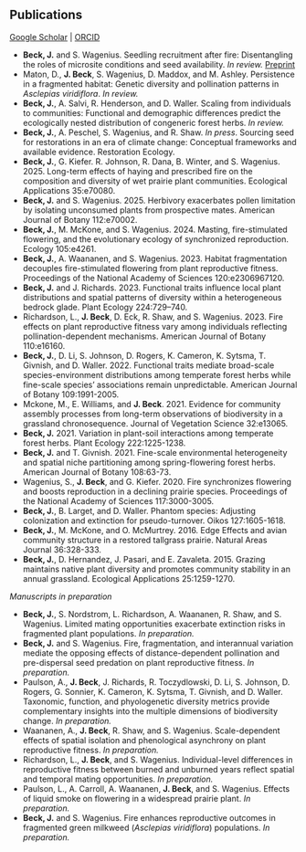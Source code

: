 ## Publications

[Google Scholar](https://scholar.google.com/citations?user=IC3onsQAAAAJ&hl=en&oi=ao)  \|  [ORCID](https://orcid.org/0000-0001-9515-5440)

* **Beck, J.** and S. Wagenius. Seedling recruitment after fire: Disentangling the roles of microsite conditions and seed availability. *In review.* [Preprint]( https://www.biorxiv.org/content/10.1101/2024.11.12.623237v1)
* Maton, D., **J. Beck**, S. Wagenius, D. Maddox, and M. Ashley. Persistence in a fragmented habitat: Genetic diversity and pollination patterns in *Asclepias viridiflora*. *In review.* 
* **Beck, J.**, A. Salvi, R. Henderson, and D. Waller. Scaling from individuals to communities: Functional and demographic differences predict the ecologically nested distribution of congeneric forest herbs. *In review.*
* **Beck, J.**, A. Peschel, S. Wagenius, and R. Shaw. *In press*. Sourcing seed for restorations in an era of climate change: Conceptual frameworks and available evidence. Restoration Ecology.
* **Beck, J.**, G. Kiefer. R. Johnson, R. Dana, B. Winter, and S. Wagenius. 2025. Long-term effects of haying and prescribed fire on the composition and diversity of wet prairie plant communities. Ecological Applications 35:e70080.
* **Beck, J.** and S. Wagenius. 2025. Herbivory exacerbates pollen limitation by isolating unconsumed plants from prospective mates. American Journal of Botany 112:e70002.
* **Beck, J.**, M. McKone, and S. Wagenius. 2024. Masting, fire-stimulated flowering, and the evolutionary ecology of synchronized reproduction. Ecology 105:e4261.
* **Beck, J.**, A. Waananen, and S. Wagenius. 2023. Habitat fragmentation decouples fire-stimulated flowering from plant reproductive fitness. Proceedings of the National Academy of Sciences 120:e2306967120.
* **Beck, J.** and J. Richards. 2023. Functional traits influence local plant distributions and spatial patterns of diversity within a heterogeneous bedrock glade. Plant Ecology 224:729–740.
* Richardson, L., **J. Beck**, D. Eck, R. Shaw, and S. Wagenius. 2023. Fire effects on plant reproductive fitness vary among individuals reflecting pollination-dependent mechanisms. American Journal of Botany 110:e16160.
* **Beck, J.**, D. Li, S. Johnson, D. Rogers, K. Cameron, K. Sytsma, T. Givnish, and D. Waller. 2022. Functional traits mediate broad-scale species-environment distributions among temperate forest herbs while fine-scale species’ associations remain unpredictable. American Journal of Botany 109:1991-2005.
* Mckone, M., E. Williams, and **J. Beck**. 2021. Evidence for community assembly processes from long-term
observations of biodiversity in a grassland chronosequence. Journal of Vegetation Science 32:e13065.
* **Beck, J.** 2021. Variation in plant-soil interactions among temperate forest herbs. Plant Ecology 222:1225-1238.
* **Beck, J.** and T. Givnish. 2021. Fine-scale environmental heterogeneity and spatial niche partitioning among spring-flowering forest herbs. American Journal of Botany 108:63-73.
* Wagenius, S., **J. Beck**, and G. Kiefer. 2020. Fire synchronizes flowering and boosts reproduction in a declining prairie species. Proceedings of the National Academy of Sciences 117:3000-3005.
* **Beck, J.**, B. Larget, and D. Waller. Phantom species: Adjusting colonization and extinction for pseudo-turnover. Oikos 127:1605-1618.
* **Beck, J.**, M. McKone, and O. McMurtrey. 2016. Edge Effects and avian community structure in a restored tallgrass prairie. Natural Areas Journal 36:328-333.
* **Beck, J.**, D. Hernandez, J. Pasari, and E. Zavaleta. 2015. Grazing maintains native plant diversity and promotes community stability in an annual grassland. Ecological Applications 25:1259-1270.

*Manuscripts in preparation*

* **Beck, J.**, S. Nordstrom, L. Richardson, A. Waananen, R. Shaw, and S. Wagenius. Limited mating opportunities exacerbate extinction risks in fragmented plant populations. *In preparation.*
* **Beck, J.** and S. Wagenius. Fire, fragmentation, and interannual variation mediate the opposing effects of distance-dependent pollination and pre-dispersal seed predation on plant reproductive fitness. *In preparation.*
* Paulson, A., **J. Beck**, J. Richards, R. Toczydlowski, D. Li, S. Johnson, D. Rogers, G. Sonnier, K. Cameron, K. Sytsma, T. Givnish, and D. Waller. Taxonomic, function, and phyologenetic diversity metrics provide complementary insights into the multiple dimensions of biodiversity change. *In preparation.*
* Waananen, A., **J. Beck**, R. Shaw, and S. Wagenius. Scale-dependent effects of spatial isolation and phenological asynchrony on plant reproductive fitness. *In preparation.*
* Richardson, L., **J. Beck**, and S. Wagenius. Individual-level differences in reproductive fitness between burned and unburned years reflect spatial and temporal mating opportunities.  *In preparation.*
* Paulson, L., A. Carroll, A. Waananen, **J. Beck**, and S. Wagenius. Effects of liquid smoke on flowering in a widespread prairie plant. *In preparation.*
* **Beck, J.** and S. Wagenius. Fire enhances reproductive outcomes in fragmented green milkweed (*Asclepias viridiflora*) populations. *In preparation.*



